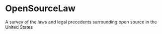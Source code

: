# OpenSourceLaw
A survey of the laws and legal precedents surrounding open source in the United States
